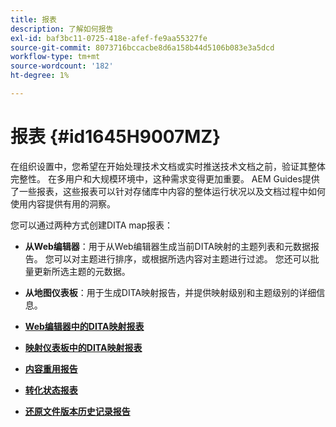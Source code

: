 ```yaml
---
title: 报表
description: 了解如何报告
exl-id: baf3bc11-0725-418e-afef-fe9aa55327fe
source-git-commit: 8073716bccacbe8d6a158b44d5106b083e3a5dcd
workflow-type: tm+mt
source-wordcount: '182'
ht-degree: 1%

---
```


# 报表 {#id1645H9007MZ}

在组织设置中，您希望在开始处理技术文档或实时推送技术文档之前，验证其整体完整性。 在多用户和大规模环境中，这种需求变得更加重要。 AEM Guides提供了一些报表，这些报表可以针对存储库中内容的整体运行状况以及文档过程中如何使用内容提供有用的洞察。

您可以通过两种方式创建DITA map报表：

- **从Web编辑器**：用于从Web编辑器生成当前DITA映射的主题列表和元数据报告。 您可以对主题进行排序，或根据所选内容对主题进行过滤。 您还可以批量更新所选主题的元数据。
- **从地图仪表板**：用于生成DITA映射报告，并提供映射级别和主题级别的详细信息。

- **[Web编辑器中的DITA映射报表](reports-web-editor.md)**

- **[映射仪表板中的DITA映射报表](reports-ditamap.md)**

- **[内容重用报告](reports-content-reuse.md)**

- **[转化状态报表](reports-convertion-status.md)**

- **[还原文件版本历史记录报告](reports-reverted-file-version-history.md)**
